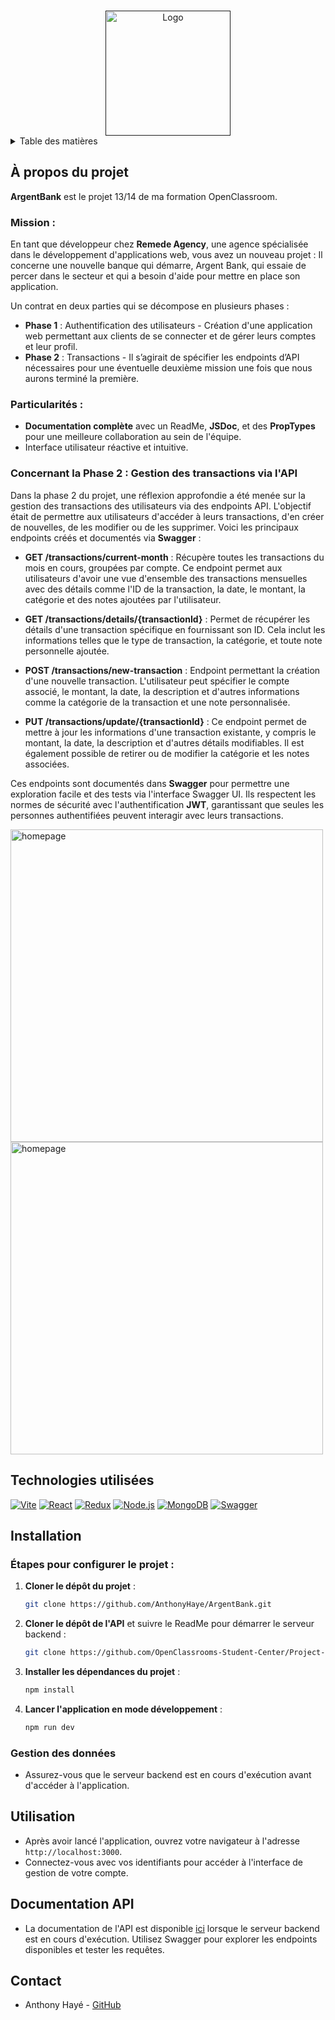 <a name="readme-top"></a>

<!-- PROJECT LOGO -->
<br />
<div align="center">
  <a href="">
    <img src="./src/assets/argentBankLogo.png" alt="Logo" width="200">
  </a>
</div>

<!-- TABLE OF CONTENTS -->
<details>
  <summary>Table des matières</summary>
  <ol>
    <li><a href="#a-propos-du-projet">À propos du projet</a></li>
    <li><a href="#technologies-utilisees">Technologies utilisées</a></li>
    <li><a href="#installation">Installation</a></li>
    <li><a href="#utilisation">Utilisation</a></li>
    <li><a href="#documentation-api">Documentation API</a></li>
    <li><a href="#contact">Contact</a></li>
  </ol>
</details>

<!-- ABOUT THE PROJECT -->

## À propos du projet

**ArgentBank** est le projet 13/14 de ma formation OpenClassroom.

### Mission :

En tant que développeur chez **Remede Agency**, une agence spécialisée dans le développement d'applications web, vous avez un nouveau projet : Il concerne une nouvelle banque qui démarre, Argent Bank, qui essaie de percer dans le secteur et qui a besoin d'aide pour mettre en place son application.

Un contrat en deux parties qui se décompose en plusieurs phases :

- **Phase 1** : Authentification des utilisateurs - Création d'une application web permettant aux clients de se connecter et de gérer leurs comptes et leur profil.
- **Phase 2** : Transactions - Il s’agirait de spécifier les endpoints d’API nécessaires pour une éventuelle deuxième mission une fois que nous aurons terminé la première.

### Particularités :

- **Documentation complète** avec un ReadMe, **JSDoc**, et des **PropTypes** pour une meilleure collaboration au sein de l'équipe.
- Interface utilisateur réactive et intuitive.

### Concernant la Phase 2 : Gestion des transactions via l'API

Dans la phase 2 du projet, une réflexion approfondie a été menée sur la gestion des transactions des utilisateurs via des endpoints API. L'objectif était de permettre aux utilisateurs d'accéder à leurs transactions, d'en créer de nouvelles, de les modifier ou de les supprimer. Voici les principaux endpoints créés et documentés via **Swagger** :

- **GET /transactions/current-month** : Récupère toutes les transactions du mois en cours, groupées par compte. Ce endpoint permet aux utilisateurs d'avoir une vue d'ensemble des transactions mensuelles avec des détails comme l'ID de la transaction, la date, le montant, la catégorie et des notes ajoutées par l'utilisateur.

- **GET /transactions/details/{transactionId}** : Permet de récupérer les détails d'une transaction spécifique en fournissant son ID. Cela inclut les informations telles que le type de transaction, la catégorie, et toute note personnelle ajoutée.

- **POST /transactions/new-transaction** : Endpoint permettant la création d'une nouvelle transaction. L'utilisateur peut spécifier le compte associé, le montant, la date, la description et d'autres informations comme la catégorie de la transaction et une note personnalisée.

- **PUT /transactions/update/{transactionId}** : Ce endpoint permet de mettre à jour les informations d'une transaction existante, y compris le montant, la date, la description et d'autres détails modifiables. Il est également possible de retirer ou de modifier la catégorie et les notes associées.

Ces endpoints sont documentés dans **Swagger** pour permettre une exploration facile et des tests via l'interface Swagger UI. Ils respectent les normes de sécurité avec l'authentification **JWT**, garantissant que seules les personnes authentifiées peuvent interagir avec leurs transactions.

<img src="./src/assets/edit-user-name.png" alt="homepage" width="500">
<img src="./src/assets/swagger_screen.png" alt="homepage" width="500">

## Technologies utilisées

[![Vite](https://img.shields.io/badge/Vite-646CFF?style=for-the-badge&logo=vite&logoColor=white)](https://vitejs.dev/)
[![React](https://img.shields.io/badge/React-61DAFB?style=for-the-badge&logo=react&logoColor=white)](https://reactjs.org/)
[![Redux](https://img.shields.io/badge/Redux-764ABC?style=for-the-badge&logo=redux&logoColor=white)](https://redux.js.org/)
[![Node.js](https://img.shields.io/badge/Node.js-43853D?style=for-the-badge&logo=node.js&logoColor=white)](https://nodejs.org/)
[![MongoDB](https://img.shields.io/badge/MongoDB-47A248?style=for-the-badge&logo=mongodb&logoColor=white)](https://www.mongodb.com/)
[![Swagger](https://img.shields.io/badge/Swagger-85EA2D?style=for-the-badge&logo=swagger&logoColor=black)](https://swagger.io/)

## Installation

### Étapes pour configurer le projet :

1. **Cloner le dépôt du projet** :

   ```bash
   git clone https://github.com/AnthonyHaye/ArgentBank.git
   ```

2. **Cloner le dépôt de l'API** et suivre le ReadMe pour démarrer le serveur backend :

   ```bash
   git clone https://github.com/OpenClassrooms-Student-Center/Project-10-Bank-API.git
   ```

3. **Installer les dépendances du projet** :

   ```bash
   npm install
   ```

4. **Lancer l'application en mode développement** :
   ```bash
   npm run dev
   ```

### Gestion des données

- Assurez-vous que le serveur backend est en cours d'exécution avant d'accéder à l'application.

## Utilisation

- Après avoir lancé l'application, ouvrez votre navigateur à l'adresse `http://localhost:3000`.
- Connectez-vous avec vos identifiants pour accéder à l'interface de gestion de votre compte.

## Documentation API

- La documentation de l'API est disponible [ici](http://localhost:3001/api-docs) lorsque le serveur backend est en cours d'exécution. Utilisez Swagger pour explorer les endpoints disponibles et tester les requêtes.

## Contact

- Anthony Hayé - [GitHub](https://github.com/AnthonyHaye)

